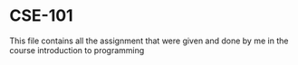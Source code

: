 # CSE-101
This file contains all the assignment that were given and done by me in the course introduction to programming
